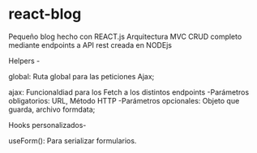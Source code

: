# react-blog

Pequeño blog hecho con REACT.js
Arquitectura MVC
CRUD completo mediante endpoints a API rest creada en NODEjs

Helpers -

global: Ruta global para las peticiones Ajax;

ajax: Funcionaldiad para los Fetch a los distintos endpoints
  -Parámetros obligatorios: URL, Método HTTP
  -Parámetros opcionales: Objeto que guarda, archivo formdata;
  
Hooks personalizados-

useForm(): Para serializar formularios.


  
